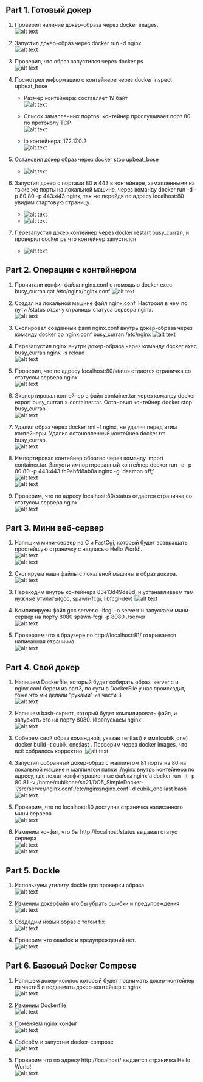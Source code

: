 ## Part 1. Готовый докер

1) Проверил наличие докер-образа через docker images.  
![alt text](images/image.png)  


2) Запустил докер-образ через docker run -d nginx.  
![alt text](images/image-1.png)  


3) Проверил, что образ запустился через docker ps  
![alt text](images/image-2.png)

4) Посмотрел информацию о контейнере через docker inspect upbeat_bose 

    - Размер контейнера: составляет 19 байт  
    ![alt text](images/image-3.png)  

    - Cписок замапленных портов: контейнер прослушивает порт 80 по протоколу TCP  
    ![alt text](images/image-4.png)  

    - ip контейнера: 172.17.0.2  
    ![alt text](images/image-5.png)  

5) Остановил докер образ через docker stop upbeat_bose
    - ![alt text](images/image-6.png)


6) Запустил докер с портами 80 и 443 в контейнере, замапленными на такие же порты на локальной машине, через команду docker run -d -p 80:80 -p 443:443 nginx, так же перейдя по адресу localhost:80 увидим стартовую страницу.
    - ![alt text](images/image-7.png)
    - ![alt text](images/image-8.png)

7) Перезапустил докер контейнер через docker restart busy_curran, и проверил docker ps что контейнер запустился
    - ![alt text](images/image-9.png)


## Part 2. Операции с контейнером


1) Прочитали конфиг файла nginx.conf с помощью docker exec busy_curran cat /etc/nginx/nginx.conf
![alt text](images/image-10.png)

2) Создал на локальной машине файл nginx.conf. Настроил в нем по пути /status отдачу страницы статуса сервера nginx.  
![alt text](images/image-11.png)

3) Скопировал созданный файл nginx.conf внутрь докер-образа через команду docker cp nginx.conf busy_curran:/etc/nginx
![alt text](images/image-12.png)

4) Перезапустил nginx внутри докер-образа через команду docker exec busy_curran nginx -s reload  
![alt text](images/image-13.png)

5) Проверил, что по адресу localhost:80/status отдается страничка со статусом сервера nginx.  
![alt text](images/image-14.png)

6) Экспортировал контейнер в файл container.tar через команду docker export busy_curran > container.tar. Остановил контейнер docker stop busy_curran  
![alt text](images/image-15.png)

7) Удалил образ через docker rmi -f nginx, не удаляя перед этим контейнеры. Удалил остановленный контейнер docker rm busy_curran.  
![alt text](images/image-16.png)

8) Импортировал контейнер обратно через команду import сontainer.tar. Запусти импортированный контейнер docker run -d -p 80:80 -p 443:443 fc9ebfd8ab8a nginx -g 'daemon off;'  
![alt text](images/image-17.png)  
![alt text](images/image-18.png)

9) Проверим, что по адресу localhost:80/status отдается страничка со статусом сервера nginx.  
![alt text](images/image-19.png)

## Part 3. Мини веб-сервер

1) Напишим мини-сервер на C и FastCgi, который будет возвращать простейшую страничку с надписью Hello World!.  
![alt text](images/image-20.png)  
![alt text](images/image-21.png)  

2) Cкопируем наши файлы с локальной машины в образ докера.  
 ![alt text](images/image-22.png)

3) Переходим внутрь контейнера 83e13d49de8d, и устанавливаем там нужные утилиты(gcc, spawn-fcgi, libfcgi-dev)
![alt text](images/image-23.png)

4) Компилируем файл gcc server.c -lfcgi -o serverr и запускаем мини-сервер на порту 8080 spawn-fcgi -p 8080 ./server  
![alt text](images/image-24.png)

5) Проверяем что в браузере по http://localhost:81/ открывается написанная страничка  
![alt text](images/image-25.png)

## Part 4. Свой докер

1) Напишем Dockerfile, который будет собирать образ, server.c и nginx.conf берем из part3, по сути в DockerFile у нас происходит, тоже что мы делали "руками" из части 3  
![alt text](images/image-26.png)

2) Напишем bash-скрипт, который будет компилировать файл, и запускать его на порту 8080. И запускаем nginx.  
![alt text](images/image-27.png)

3) Соберем свой образ командной, указав тег(last) и имя(cubik_one) docker build -t cubik_one:last .  Проверим через docker images, что всё собралось корректно.
![alt text](images/image-28.png)

4) Запустил собранный докер-образ с маппингом 81 порта на 80 на локальной машине и маппингом папки ./nginx внутрь контейнера по адресу, где лежат конфигурационные файлы nginx'а docker run -it -p 80:81 -v /home/cubikone/sc21/DO5_SimpleDocker-1/src/server/nginx.conf:/etc/nginx/nginx.conf -d cubik_one:last bash  
![alt text](images/image-29.png)

5) Проверим, что по localhost:80 доступна страничка написанного мини сервера.  
![alt text](images/image-30.png)

6) Изменим конфиг, что бы http://localhost/status выдавал статус сервера  
![alt text](images/image-31.png)  
![alt text](images/image-32.png)

## Part 5. Dockle

1) Используем утилиту dockle для проверки образа   
![alt text](images/image-33.png)

2) Изменим докерфайл что бы убрать ошибки и предупреждения  
 ![alt text](images/image-34.png)

3) Создадим новый образ с тегом fix  
![alt text](images/image-35.png)

4) Проверим что ошибок и предупреждений нет.  
![alt text](images/image-36.png)


## Part 6. Базовый Docker Compose

1) Напишем докер-компос который будет поднимать докер-контейнер из части5 и поднимать докер-контейнер с nginx  
![alt text](images/image-37.png)  

2) Изменим Dockerfile  
![alt text](images/image-38.png)  

3) Поменяем nginx конфиг  
![alt text](images/image-39.png)  


4) Соберём и запустим docker-compose  
![alt text](images/image-40.png)  


5) Проверим что по адресу http://localhost/ выдается страничка Hello World!  
 ![alt text](images/image-41.png)  